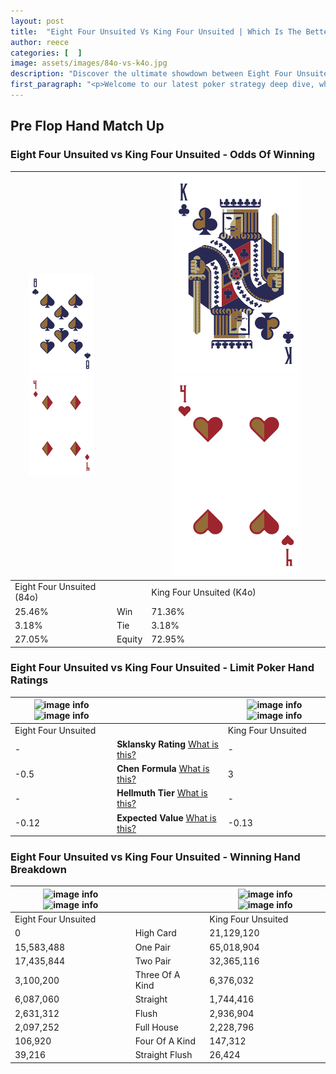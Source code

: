 ```yaml
---
layout: post
title:  "Eight Four Unsuited Vs King Four Unsuited | Which Is The Better Hand In Poker? A Complete Guide"
author: reece
categories: [  ]
image: assets/images/84o-vs-k4o.jpg
description: "Discover the ultimate showdown between Eight Four Unsuited and King Four Unsuited in poker! Uncover the odds, strategies, and scenarios where one hand triumphs over the other. Get ready to up your poker game with this thrilling analysis."
first_paragraph: "<p>Welcome to our latest poker strategy deep dive, where we're pitting two distinct hands against each other in a high-stakes showdown: Eight Four Unsuited vs King Four Unsuited.</p><p>In the dynamic world of poker, every decision counts, and knowing which hand holds the upper hand is key to your success at the table.</p><p>In this article, we'll dissect these two hands, explore the scenarios where one dominates the other, and equip you with the knowledge to make strategic choices that can tip the odds in your favor.</p><p>Get ready to unravel the intriguing dynamics of these poker hands and elevate your game to new heights.</p>"
---
```




[comment]: # (sp0)

## Pre Flop Hand Match Up

<div class="table hand-ratings" markdown="1"> 



### Eight Four Unsuited vs King Four Unsuited - Odds Of Winning


    
| ![image info](assets/images/hand1/8.png) ![image info](assets/images/hand1/4o.png) |  | ![image info](assets/images/hand2/K.png) ![image info](assets/images/hand2/4o.png) |
| -------- | -------- | -------- |
| Eight Four Unsuited (84o) |  | King Four Unsuited (K4o) |
| 25.46% | Win | 71.36% |
| 3.18% | Tie | 3.18% |
| 27.05% | Equity | 72.95% |




[comment]: # (sp1)



### Eight Four Unsuited vs King Four Unsuited - Limit Poker Hand Ratings


    
| ![image info](https://www.riverpairs.com/assets/images/hand1/8.png) ![image info](https://www.riverpairs.com/assets/images/hand1/4o.png) |  | ![image info](https://www.riverpairs.com/assets/images/hand2/K.png) ![image info](https://www.riverpairs.com/assets/images/hand2/4o.png) |
| -------- | -------- | -------- |
| Eight Four Unsuited |  | King Four Unsuited |
| - | **Sklansky Rating** [What is this?](/sklansky-rating-explained) | - |
| -0.5 | **Chen Formula** [What is this?](/chen-formula-explained) | 3 |
| - | **Hellmuth Tier** [What is this?](/Hellmuth-tier-explained) | - |
| -0.12 | **Expected Value** [What is this?](/expected-value-explained) | -0.13 |




[comment]: # (sp2)



### Eight Four Unsuited vs King Four Unsuited - Winning Hand Breakdown


    
| ![image info](https://www.riverpairs.com/assets/images/hand1/8.png) ![image info](https://www.riverpairs.com/assets/images/hand1/4o.png) |  | ![image info](https://www.riverpairs.com/assets/images/hand2/K.png) ![image info](https://www.riverpairs.com/assets/images/hand2/4o.png) |
| -------- | -------- | -------- |
| Eight Four Unsuited |  | King Four Unsuited |
| 0 | High Card | 21,129,120 |
| 15,583,488 | One Pair | 65,018,904 |
| 17,435,844 | Two Pair | 32,365,116 |
| 3,100,200 | Three Of A Kind | 6,376,032 |
| 6,087,060 | Straight | 1,744,416 |
| 2,631,312 | Flush | 2,936,904 |
| 2,097,252 | Full House | 2,228,796 |
| 106,920 | Four Of A Kind | 147,312 |
| 39,216 | Straight Flush | 26,424 |




[comment]: # (sp3)



</div>

[comment]: # (sp4)



[comment]: # (sp5)


